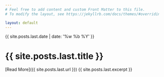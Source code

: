 ```yaml
---
# Feel free to add content and custom Front Matter to this file.
# To modify the layout, see https://jekyllrb.com/docs/themes/#overriding-theme-defaults

layout: default
---
```



<div class="post-date">
  {{ site.posts.last.date | date: '%w %b %Y' }}
</div>

# {{ site.posts.last.title }}
[Read More]({{ site.posts.last.url }})
{{ site.posts.last.excerpt }}